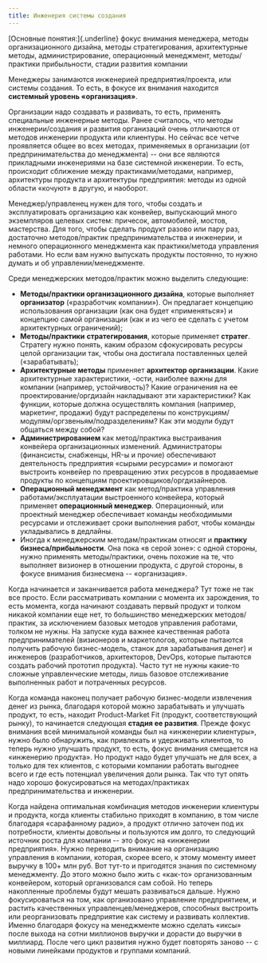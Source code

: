 ```yaml
---
title: Инженерия системы создания
---
```


[Основные понятия:]{.underline} фокус внимания менеджера, методы
организационного дизайна, методы стратегирования, архитектурные методы,
администрирование, операционный менеджмент, методы/практики
прибыльности, стадии развития компании

Менеджеры занимаются инженерией предприятия/проекта, или системы
создания. То есть, в фокусе их внимания находится **системный уровень
«организация»**.

Организации надо создавать и развивать, то есть, применять специальные
инженерные методы. Ранее считалось, что методы инженерии/создания и
развития организаций очень отличаются от методов инженерии продукта или
клиентуры. Но сейчас все четче проявляется общее во всех методах,
применяемых в организации (от предпринимательства до менеджмента) -- они
все являются прикладными инженериями на базе системной инженерии. То
есть, происходит сближение между практиками/методами, например,
архитектуры продукта и архитектуры предприятия: методы из одной области
«кочуют» в другую, и наоборот.

Менеджер/управленец нужен для того, чтобы создать и эксплуатировать
организацию как конвейер, выпускающий много экземпляров целевых систем:
причесок, автомобилей, мостов, мастерства. Для того, чтобы сделать
продукт разово или пару раз, достаточно методов/практик
предпринимательства и инженерии, и немного операционного менеджмента как
практики/метода управления работами. Но если вам нужно выпускать
продукты постоянно, то нужно думать и об управлении/менеджменте.

Среди менеджерских методов/практик можно выделить следующие:

-   **Методы/практики организационного дизайна**, которые выполняет
    **организатор** («разработчик компании»). Он предлагает концепцию
    использования организации (как она будет «применяться») и концепцию
    самой организации (как и из чего ее сделать с учетом архитектурных
    ограничений);
-   **Методы/практики** **стратегирования**, которые применяет
    **стратег**. Стратегу нужно понять, каким образом сфокусировать
    ресурсы целой организации так, чтобы она достигала поставленных
    целей («зарабатывать);
-   **Архитектурные методы** применяет **архитектор организации**. Какие
    архитектурные характеристики, -ости, наиболее важны для компании
    (например, устойчивость)? Какие ограничения на ее
    проектирование/оргдизайн накладывают эти характеристики? Как
    функции, которые должна осуществлять компания (например, маркетинг,
    продажи) будут распределены по
    конструкциям/модулям/оргзвеньям/подразделениям? Как эти модули будут
    общаться между собой?
-   **Администрированием** как метод/практика выстраивания конвейера
    организационных изменений. Администраторы (финансисты, снабженцы,
    HR-ы и прочие) обеспечивают деятельность предприятия «сырыми
    ресурсами» и помогают выстроить конвейер по превращению этих
    ресурсов в продаваемые продукты по концепциям
    проектировщиков/оргдизайнеров.
-   **Операционный менеджмент** как метод/практика управления
    работами/эксплуатации выстроенного конвейера, который применяет
    **операционный менеджер**. Операционный, или проектный менеджер
    обеспечивает команды необходимыми ресурсами и отслеживает сроки
    выполнения работ, чтобы команды укладывались в дедлайны.
-   Иногда к менеджерским методам/практикам относят и **практику
    бизнеса/прибыльности**. Она пока «в серой зоне»: с одной стороны,
    нужно применять методы/практики, очень похожие на те, что выполняет
    визионер в отношении продукта, с другой стороны, в фокусе внимания
    бизнесмена -- «организация».

Когда начинается и заканчивается работа менеджера? Тут тоже не так все
просто. Если рассматривать компании с момента их зарождения, то есть
момента, когда начинают создавать первый продукт и толком никакой
компании еще нет, то большинство менеджерских методов/практик, за
исключением базовых методов управления работами, толком не нужны. На
запуске куда важнее качественная работа предпринимателей (визионеров и
маркетологов, которые пытаются получить рабочую бизнес-модель, станок
для зарабатывания денег) и инженеров (разработчиков, архитекторов,
DevOps, которые пытаются создать рабочий прототип продукта). Часто тут
не нужны какие-то сложные управленческие методы, лишь базовое
отслеживание выполненных работ и потраченных ресурсов.

Когда команда наконец получает рабочую бизнес-модели извлечения денег из
рынка, благодаря которой можно зарабатывать и улучшать продукт, то есть,
находит Product-Market Fit (продукт, соответствующий рынку), то
начинается следующая **стадия ее развития**. Прежде фокус внимания всей
минимальной команды был на «инженерии клиентуры», нужно было обнаружить,
как привлекать и удерживать клиентов, то теперь нужно улучшать продукт,
то есть, фокус внимания смещается на «инженерию продукта». Но продукт
надо будет улучшать не для всех, а только для тех клиентов, с которыми
компании работать выгоднее всего и где есть потенциал увеличения доли
рынка. Так что тут опять надо хорошо фокусироваться на методах/практиках
предпринимательства и инженерии.

Когда найдена оптимальная комбинация методов инженерии клиентуры и
продукта, когда клиенты стабильно приходят в компанию, в том числе
благодаря «сарафанному радио», а продукт отлично заточен под их
потребности, клиенты довольны и пользуются им долго, то следующий
источник роста для компании -- это фокус на «инженерии предприятия».
Нужно переводить внимание на организацию управления в компании, которая,
скорее всего, к этому моменту имеет выручку в 100+ млн руб. Вот тут-то и
пригодятся знания по системному менеджменту. До этого можно было жить с
«как-то» организованным конвейером, который организовался сам собой. Но
теперь накопленные проблемы будут мешать развиваться дальше. Нужно
фокусироваться на том, как организовано управление предприятием, и
растить качественных управленцев/менеджеров, способных выстроить или
реорганизовать предприятие как систему и развивать коллектив. Именно
благодаря фокусу на менеджменте можно сделать «иксы» после выхода на
сотни миллионов выручки и дорасти до выручки в миллиард. После чего цикл
развития нужно будет повторять заново -- с новыми линейками продуктов и
группами компаний.
